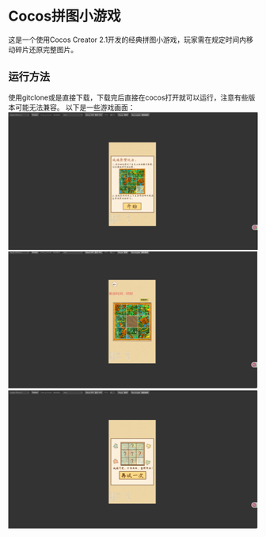 # Cocos拼图小游戏

这是一个使用Cocos Creator 2.1开发的经典拼图小游戏，玩家需在规定时间内移动碎片还原完整图片。

## 运行方法
使用gitclone或是直接下载，下载完后直接在cocos打开就可以运行，注意有些版本可能无法兼容。
以下是一些游戏画面：
<img src="2025-05-19 112832.png"  width="512" >
<img src="2025-05-19 111335.png"  width="512" >
<img src="2025-05-19 111349.png"  width="512" >